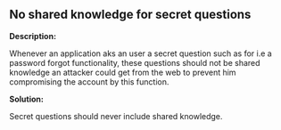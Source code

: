 
No shared knowledge for secret questions
-------

**Description:**

Whenever an application aks an user a secret question such as for i.e a password forgot functionality, these questions should not be shared knowledge an attacker could get from the web to prevent him compromising the account by this function.


**Solution:**

Secret questions should never include shared knowledge.

	